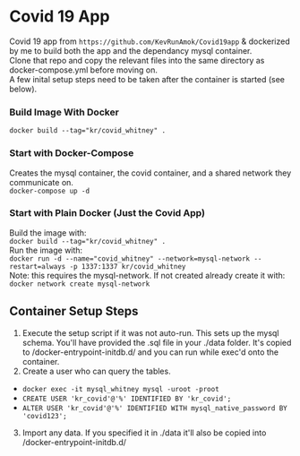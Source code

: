 # Covid 19 App

Covid 19 app from `https://github.com/KevRunAmok/Covid19app` & dockerized by me to build both the app and the dependancy mysql container.
</br>
Clone that repo and copy the relevant files into the same directory as docker-compose.yml before moving on.
</br>
A few inital setup steps need to be taken after the container is started (see below).

### Build Image With Docker

`docker build --tag="kr/covid_whitney" .`

### Start with Docker-Compose

Creates the mysql container, the covid container, and a shared network they communicate on.
</br>
`docker-compose up -d`

### Start with Plain Docker (Just the Covid App)

Build the image with:
</br>
`docker build --tag="kr/covid_whitney" .`
</br>
Run the image with: 
</br>
`docker run -d --name="covid_whitney" --network=mysql-network --restart=always -p 1337:1337 kr/covid_whitney`
</br>
Note: this requires the mysql-network. If not created already create it with:
</br>
`docker network create mysql-network`

## Container Setup Steps

1. Execute the setup script if it was not auto-run. This sets up the mysql schema.
You'll have provided the .sql file in your ./data folder. It's copied to /docker-entrypoint-initdb.d/ and you can run while exec'd onto the container.
2. Create a user who can query the tables.
- `docker exec -it mysql_whitney mysql -uroot -proot`
- `CREATE USER 'kr_covid'@'%' IDENTIFIED BY 'kr_covid';`
- `ALTER USER 'kr_covid'@'%' IDENTIFIED WITH mysql_native_password BY 'covid123';`
3. Import any data.
If you specified it in ./data it'll also be copied into /docker-entrypoint-initdb.d/

